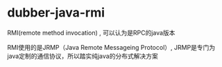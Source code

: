 # dubber-java-rmi
RMI(remote method invocation)  , 可以认为是RPC的java版本

RMI使用的是JRMP（Java Remote Messageing Protocol）, JRMP是专门为java定制的通信协议，所以踏实纯java的分布式解决方案
